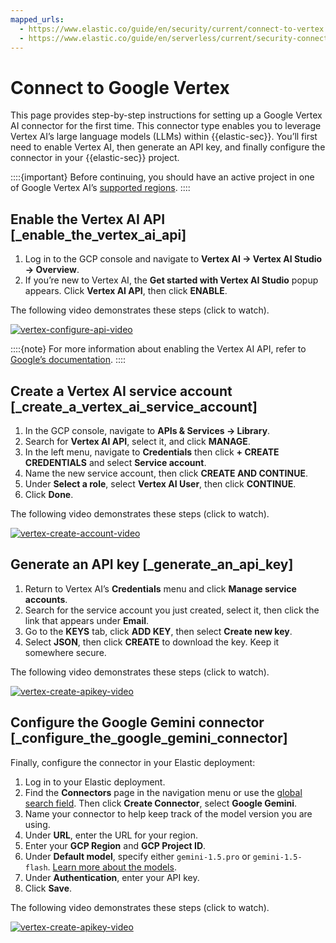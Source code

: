 ```yaml
---
mapped_urls:
  - https://www.elastic.co/guide/en/security/current/connect-to-vertex.html
  - https://www.elastic.co/guide/en/serverless/current/security-connect-to-google-vertex.html
---
```


# Connect to Google Vertex

This page provides step-by-step instructions for setting up a Google Vertex AI connector for the first time. This connector type enables you to leverage Vertex AI’s large language models (LLMs) within {{elastic-sec}}. You’ll first need to enable Vertex AI, then generate an API key, and finally configure the connector in your {{elastic-sec}} project.

::::{important}
Before continuing, you should have an active project in one of Google Vertex AI’s [supported regions](https://cloud.google.com/vertex-ai/docs/general/locations#feature-availability).
::::



## Enable the Vertex AI API [_enable_the_vertex_ai_api]

1. Log in to the GCP console and navigate to **Vertex AI → Vertex AI Studio → Overview**.
2. If you’re new to Vertex AI, the **Get started with Vertex AI Studio** popup appears. Click **Vertex AI API**, then click **ENABLE**.

The following video demonstrates these steps (click to watch).

[![vertex-configure-api-video](https://play.vidyard.com/vFhtbiCZiKhvdZGy2FjyeT.jpg)](https://videos.elastic.co/watch/vFhtbiCZiKhvdZGy2FjyeT?)


::::{note}
For more information about enabling the Vertex AI API, refer to [Google’s documentation](https://cloud.google.com/vertex-ai/docs/start/cloud-environment).
::::



## Create a Vertex AI service account [_create_a_vertex_ai_service_account]

1. In the GCP console, navigate to **APIs & Services → Library**.
2. Search for **Vertex AI API**, select it, and click **MANAGE**.
3. In the left menu, navigate to **Credentials** then click **+ CREATE CREDENTIALS** and select **Service account**.
4. Name the new service account, then click **CREATE AND CONTINUE**.
5. Under **Select a role**, select **Vertex AI User**, then click **CONTINUE**.
6. Click **Done**.

The following video demonstrates these steps (click to watch).

[![vertex-create-account-video](https://play.vidyard.com/tmresYYiags2w2nTv3Gac8.jpg)](https://videos.elastic.co/watch/tmresYYiags2w2nTv3Gac8?)


## Generate an API key [_generate_an_api_key]

1. Return to Vertex AI’s **Credentials** menu and click **Manage service accounts**.
2. Search for the service account you just created, select it, then click the link that appears under **Email**.
3. Go to the **KEYS** tab, click **ADD KEY**, then select **Create new key**.
4. Select **JSON**, then click **CREATE** to download the key. Keep it somewhere secure.

The following video demonstrates these steps (click to watch).

[![vertex-create-apikey-video](https://play.vidyard.com/hrcy3F9AodwhJcV1i2yqbG.jpg)](https://videos.elastic.co/watch/hrcy3F9AodwhJcV1i2yqbG?)


## Configure the Google Gemini connector [_configure_the_google_gemini_connector]

Finally, configure the connector in your Elastic deployment:

1. Log in to your Elastic deployment.
2. Find the **Connectors** page in the navigation menu or use the [global search field](/explore-analyze/find-and-organize/find-apps-and-objects.md). Then click **Create Connector**, select **Google Gemini**.
3. Name your connector to help keep track of the model version you are using.
4. Under **URL**, enter the URL for your region.
5. Enter your **GCP Region** and **GCP Project ID**.
6. Under **Default model**, specify either `gemini-1.5.pro` or `gemini-1.5-flash`. [Learn more about the models](https://cloud.google.com/vertex-ai/generative-ai/docs/learn/models).
7. Under **Authentication**, enter your API key.
8. Click **Save**.

The following video demonstrates these steps (click to watch).

[![vertex-create-apikey-video](https://play.vidyard.com/8L2WPm2HKN1cH872Gs5uvL.jpg)](https://videos.elastic.co/watch/8L2WPm2HKN1cH872Gs5uvL?)